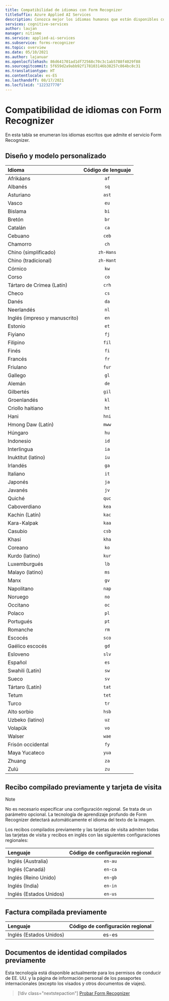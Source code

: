 ```yaml
---
title: Compatibilidad de idiomas con Form Recognizer
titleSuffix: Azure Applied AI Services
description: Conozca mejor los idiomas humanos que están disponibles con Form Recognizer.
services: cognitive-services
author: laujan
manager: nitinme
ms.service: applied-ai-services
ms.subservice: forms-recognizer
ms.topic: overview
ms.date: 05/10/2021
ms.author: lajanuar
ms.openlocfilehash: 86d641701ad1df72568c70c3c1ab5788f4029f88
ms.sourcegitcommit: 5f659d2a9abb92f178103146b38257c864bc8c31
ms.translationtype: HT
ms.contentlocale: es-ES
ms.lasthandoff: 08/17/2021
ms.locfileid: "122327770"
---
```

# <a name="language-support-for-form-recognizer"></a>Compatibilidad de idiomas con Form Recognizer

 En esta tabla se enumeran los idiomas escritos que admite el servicio Form Recognizer.

<!-- markdownlint-disable MD001 -->
<!-- markdownlint-disable MD024 -->

## <a name="layout-and-custom-model"></a>Diseño y modelo personalizado

|Idioma| Código de lenguaje |
|:-----|:----:|
|Afrikáans|`af`|
|Albanés |`sq`|
|Asturiano |`ast`|
|Vasco  |`eu`|
|Bislama   |`bi`|
|Bretón    |`br`|
|Catalán    |`ca`|
|Cebuano    |`ceb`|
|Chamorro  |`ch`|
|Chino (simplificado) | `zh-Hans`|
|Chino (tradicional) | `zh-Hant`|
|Córnico     |`kw`|
|Corso      |`co`|
|Tártaro de Crimea (Latín)  |`crh`|
|Checo | `cs` |
|Danés | `da` |
|Neerlandés | `nl` |
|Inglés (impreso y manuscrito) | `en` |
|Estonio  |`et`|
|Fiyiano |`fj`|
|Filipino  |`fil`|
|Finés | `fi` |
|Francés | `fr` |
|Friulano  | `fur` |
|Gallego   | `gl` |
|Alemán | `de` |
|Gilbertés    | `gil` |
|Groenlandés   | `kl` |
|Criollo haitiano  | `ht` |
|Hani  | `hni` |
|Hmong Daw (Latín) | `mww` |
|Húngaro | `hu` |
|Indonesio   | `id` |
|Interlingua  | `ia` |
|Inuktitut (latino)  | `iu`  |
|Irlandés    | `ga` |
|Italiano | `it` |
|Japonés | `ja` |
|Javanés | `jv` |
|Quiché  | `quc` |
|Caboverdiano | `kea` |
|Kachin (Latín) | `kac` |
|Kara-Kalpak | `kaa` |
|Casubio | `csb` |
|Khasi  | `kha` |
|Coreano | `ko` |
|Kurdo (latino) | `kur` |
|Luxemburgués  | `lb` |
|Malayo (latino)  | `ms` |
|Manx  | `gv` |
|Napolitano   | `nap` |
|Noruego | `no` |
|Occitano | `oc` |
|Polaco | `pl` |
|Portugués | `pt` |
|Romanche  | `rm` |
|Escocés  | `sco` |
|Gaélico escocés  | `gd` |
|Esloveno  | `slv` |
|Español | `es` |
|Swahili (Latín)  | `sw` |
|Sueco | `sv` | 
|Tártaro (Latín)  | `tat` |
|Tetum    | `tet` |
|Turco | `tr` |
|Alto sorbio  | `hsb` |
|Uzbeko (latino)     | `uz` |
|Volapük   | `vo` |
|Walser    | `wae` |
|Frisón occidental | `fy` |
|Maya Yucateco | `yua` |
|Zhuang | `za` |
|Zulú  | `zu` |

## <a name="prebuilt-receipt-and-business-card"></a>Recibo compilado previamente y tarjeta de visita

>[!NOTE]
 > No es necesario especificar una configuración regional. Se trata de un parámetro opcional. La tecnología de aprendizaje profundo de Form Recognizer detectará automáticamente el idioma del texto de la imagen.

Los recibos compilados previamente y las tarjetas de visita admiten todas las tarjetas de visita y recibos en inglés con las siguientes configuraciones regionales:

|Lenguaje| Código de configuración regional |
|:-----|:----:|
|Inglés (Australia)|`en-au`|
|Inglés (Canadá)|`en-ca`|
|Inglés (Reino Unido)|`en-gb`|
|Inglés (India)|`en-in`|
|Inglés (Estados Unidos)| `en-us`|

## <a name="prebuilt-invoice"></a>Factura compilada previamente

Lenguaje| Código de configuración regional |
|:-----|:----:|
|Inglés (Estados Unidos)|es-es|

## <a name="prebuilt-identity-documents"></a>Documentos de identidad compilados previamente

Esta tecnología está disponible actualmente para los permisos de conducir de EE. UU. y la página de información personal de los pasaportes internacionales (excepto los visados y otros documentos de viajes).

> [!div class="nextstepaction"]
> [Probar Form Recognizer](https://aka.ms/fott-2.1-ga)
